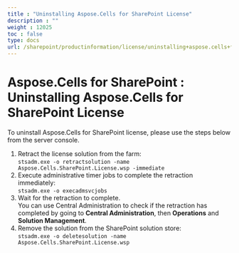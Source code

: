```yaml
---
title : "Uninstalling Aspose.Cells for SharePoint License" 
description : "" 
weight : 12025 
toc : false
type: docs
url: /sharepoint/productinformation/license/uninstalling+aspose.cells+for+sharepoint+license/
---
```


# Aspose.Cells for SharePoint : Uninstalling Aspose.Cells for SharePoint License


To uninstall Aspose.Cells for SharePoint license, please use the steps below from the server console.

1.  Retract the license solution from the farm:  
    `stsadm.exe -o retractsolution -name Aspose.Cells.SharePoint.License.wsp -immediate`
2.  Execute administrative timer jobs to complete the retraction immediately:  
    `stsadm.exe -o execadmsvcjobs`
3.  Wait for the retraction to complete.  
    You can use Central Administration to check if the retraction has completed by going to **Central Administration**, then **Operations** and **Solution Management**.
4.  Remove the solution from the SharePoint solution store:  
    `stsadm.exe -o deletesolution -name Aspose.Cells.SharePoint.License.wsp`


